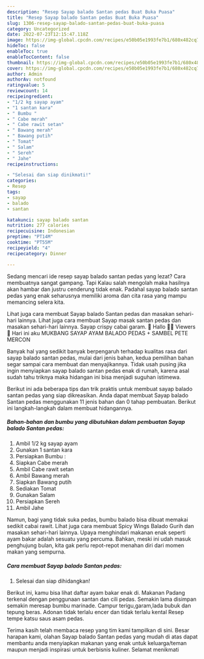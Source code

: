 ```yaml
---
description: "Resep Sayap balado Santan pedas Buat Buka Puasa"
title: "Resep Sayap balado Santan pedas Buat Buka Puasa"
slug: 1306-resep-sayap-balado-santan-pedas-buat-buka-puasa
category: Uncategorized
date: 2022-07-23T12:15:47.118Z
image: https://img-global.cpcdn.com/recipes/e50b05e1993fe7b1/680x482cq70/sayap-balado-santan-pedas-foto-resep-utama.jpg
hideToc: false
enableToc: true
enableTocContent: false
thumbnail: https://img-global.cpcdn.com/recipes/e50b05e1993fe7b1/680x482cq70/sayap-balado-santan-pedas-foto-resep-utama.jpg
cover: https://img-global.cpcdn.com/recipes/e50b05e1993fe7b1/680x482cq70/sayap-balado-santan-pedas-foto-resep-utama.jpg
author: Admin
authorAv: notfound
ratingvalue: 5
reviewcount: 14
recipeingredient:
- "1/2 kg sayap ayam"
- "1 santan kara"
- " Bumbu "
- " Cabe merah"
- " Cabe rawit setan"
- " Bawang merah"
- " Bawang putih"
- " Tomat"
- " Salam"
- " Sereh"
- " Jahe"
recipeinstructions:

- "Selesai dan siap dinikmati!"
categories:
- Resep
tags:
- sayap
- balado
- santan

katakunci: sayap balado santan 
nutrition: 277 calories
recipecuisine: Indonesian
preptime: "PT14M"
cooktime: "PT55M"
recipeyield: "4"
recipecategory: Dinner

---
```



Sedang mencari ide resep sayap balado santan pedas yang lezat? Cara membuatnya sangat gampang. Tapi Kalau salah mengolah maka hasilnya akan hambar dan justru cenderung tidak enak. Padahal sayap balado santan pedas yang enak seharusnya memiliki aroma dan cita rasa yang mampu memancing selera kita.


Lihat juga cara membuat Sayap balado Santan pedas dan masakan sehari-hari lainnya. Lihat juga cara membuat Sayap masak santan pedas dan masakan sehari-hari lainnya. Sayap crispy cabai garam. 🔴 Hallo 👋🏻 Viewers 🔴 Hari ini aku MUKBANG SAYAP AYAM BALADO PEDAS + SAMBEL PETE MERCON

Banyak hal yang sedikit banyak berpengaruh terhadap kualitas rasa dari sayap balado santan pedas, mulai dari jenis bahan, kedua pemilihan bahan segar sampai cara membuat dan menyajikannya. Tidak usah pusing jika ingin menyiapkan sayap balado santan pedas enak di rumah, karena asal sudah tahu triknya maka hidangan ini bisa menjadi suguhan istimewa.


Berikut ini ada beberapa tips dan trik praktis untuk membuat sayap balado santan pedas yang siap dikreasikan. Anda dapat membuat Sayap balado Santan pedas menggunakan 11 jenis bahan dan 0 tahap pembuatan. Berikut ini langkah-langkah dalam membuat hidangannya.

<!--inarticleads1-->

##### Bahan-bahan dan bumbu yang dibutuhkan dalam pembuatan Sayap balado Santan pedas:

1. Ambil 1/2 kg sayap ayam
1. Gunakan 1 santan kara
1. Persiapkan  Bumbu :
1. Siapkan  Cabe merah
1. Ambil  Cabe rawit setan
1. Ambil  Bawang merah
1. Siapkan  Bawang putih
1. Sediakan  Tomat
1. Gunakan  Salam
1. Persiapkan  Sereh
1. Ambil  Jahe


Namun, bagi yang tidak suka pedas, bumbu balado bisa dibuat memakai sedikit cabai rawit. Lihat juga cara membuat Spicy Wings Balado Gurih dan masakan sehari-hari lainnya. Upaya menghindari makanan enak seperti ayam bakar adalah sesuatu yang percuma. Bahkan, meski ini udah masuk penghujung bulan, kita gak perlu repot-repot menahan diri dari momen makan yang sempurna. 

<!--inarticleads2-->

##### Cara membuat Sayap balado Santan pedas:


1. Selesai dan siap dihidangkan!

Berikut ini, kamu bisa lihat daftar ayam bakar enak di. Makanan Padang terkenal dengan penggunaan santan dan cili pedas. Semakin lama disimpan semakin meresap bumbu marinade. Campur terigu,garam,lada bubuk dan tepung beras. Adonan tidak terlalu encer dan tidak terlalu kental Resep tempe katsu saus asam pedas. 

Terima kasih telah membaca resep yang tim kami tampilkan di sini. Besar harapan kami, olahan Sayap balado Santan pedas yang mudah di atas dapat membantu anda menyiapkan makanan yang enak untuk keluarga/teman maupun menjadi inspirasi untuk berbisnis kuliner. Selamat menikmati
